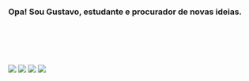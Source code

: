 <h3> Opa! Sou Gustavo, estudante e procurador de novas ideias.</h2>

# ㅤㅤㅤㅤ

<div style="display: inline-block" float="right">
  <div align="right">
  <img src="https://img.icons8.com/color/50/000000/c-sharp-logo.png"/>
  <img src="https://img.icons8.com/fluency/48/000000/android-studio--v2.png"/>
  <img src="https://img.icons8.com/color/48/000000/html-5--v2.png"/>
  <img src="https://img.icons8.com/color/50/000000/css3.png"/>
  </div>
</div>
